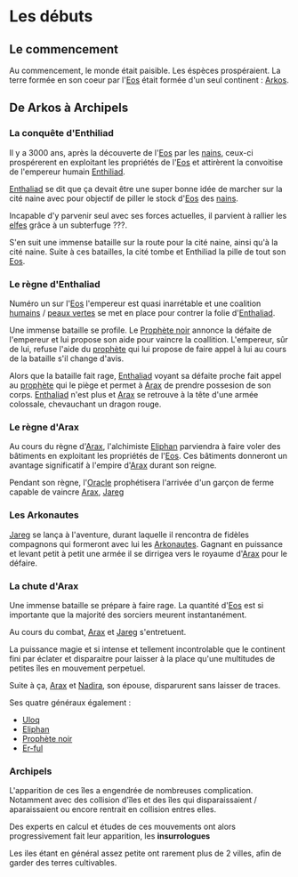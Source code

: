 # Les débuts

## Le commencement

Au commencement, le monde était paisible. Les éspèces prospéraient. La terre formée en son coeur par l'[Eos](/histoire/misc/eos.md) était formée d'un seul continent : [Arkos](/histoire/arkos.md).

## De Arkos à Archipels

### La conquête d'Enthiliad

Il y a 3000 ans, après la découverte de l'[Eos](/histoire/misc/eos.md) par les [nains](/peuples//nains.md), ceux-ci prospérerent en exploitant les propriétés de l'[Eos](/histoire/misc/eos.md) et attirèrent la convoitise de l'empereur humain [Enthiliad](/personnages/enthaliad.md). 

[Enthaliad](/personnages/enthaliad.md) se dit que ça devait être une super bonne idée de marcher sur la cité naine avec pour objectif de piller le stock d'[Eos](/histoire/misc/eos.md) des [nains](/peuples/nains.md). 

Incapable d'y parvenir seul avec ses forces actuelles, il parvient à rallier les [elfes](/peuples/elfes.md) grâce à un subterfuge ???. 

S'en suit une immense bataille sur la route pour la cité naine, ainsi qu'à la cité naine. Suite à ces batailles, la cité tombe et Enthiliad la pille de tout son [Eos](/histoire/misc/eos.md).

### Le règne d'Enthaliad
Numéro un sur l'[Eos](/histoire/misc/eos.md) l'empereur est quasi inarrétable et une coalition [humains](/peuples/humains.md) / [peaux vertes](/peuples/orcs.md) se met en place pour contrer la folie d'[Enthaliad](/personnages/enthaliad.md). 

Une immense bataille se profile. Le [Prophète noir](/personnages/prophete_noir.md) annonce la défaite de l'empereur et lui propose son aide pour vaincre la coallition. L'empereur, sûr de lui, refuse l'aide du [prophète](/personnages/prophete_noir.md) qui lui propose de faire appel à lui au cours de la bataille s'il change d'avis. 

Alors que la bataille fait rage, [Enthaliad](/personnages/enthaliad.md) voyant sa défaite proche fait appel au [prophète](/personnages/prophete_noir.md) qui le piège et permet à [Arax](/pantheon/arax.md) de prendre possesion de son corps. [Enthaliad](/personnages/enthaliad.md) n'est plus et [Arax](/pantheon/arax.md) se retrouve à la tête d'une armée colossale, chevauchant un dragon rouge. 

### Le règne d'Arax
 Au cours du règne d'[Arax](/pantheon/arax.md), l'alchimiste [Eliphan](/personnages/eliphan.md) parviendra à faire voler des bâtiments en exploitant les propriétés de l'[Eos](/histoire/misc/eos.md). Ces bâtiments donneront un avantage significatif à l'empire d'[Arax](/pantheon/arax.md) durant son reigne. 

 Pendant son règne, l'[Oracle](/personnages/oracle) prophétisera l'arrivée d'un garçon de ferme capable de vaincre [Arax](/pantheon/arax.md), [Jareg](/personnages/jareg.md)

 ### Les Arkonautes
 [Jareg](/personnages/jareg.md) se lança à l'aventure, durant laquelle il rencontra de fidèles compagnons qui formeront avec lui les [Arkonautes](/histoire/arkonautes.md). Gagnant en puissance et levant petit à petit une armée il se dirrigea vers le royaume d'[Arax](/pantheon/arax.md) pour le défaire.


### La chute d'Arax
Une immense bataille se prépare à faire rage. La quantité d'[Eos](/histoire/misc/eos.md) est si importante que la majorité des sorciers meurent instantanément. 

Au cours du combat, [Arax](/pantheon/arax.md) et [Jareg](/personnages/jareg.md) s'entretuent. 

La puissance magie et si intense et tellement incontrolable que le continent fini par éclater et disparaitre pour laisser à la place qu'une multitudes de petites îles en mouvement perpetuel.

Suite à ça, [Arax](/pantheon/arax.md) et [Nadira](/pantheon/nadira.md), son épouse, disparurent sans laisser de traces.

Ses quatre généraux également :
- [Uloq](/personnages/uloq.md)
- [Eliphan](/personnages/eliphan.md)
- [Prophète noir](/personnages/prophete_noir.md)
- [Er-ful](/personnages/er-ful.md)

### Archipels 
L'apparition de ces îles a engendrée de nombreuses complication. Notamment avec des collision d'îles et des îles qui disparaissaient / aparaissaient ou encore rentrait en collision entres elles.

Des experts en calcul et études de ces mouvements ont alors progressivement fait leur apparition, les **insurrologues**

Les iles étant en général assez petite ont rarement plus de 2 villes, afin de garder des terres cultivables.
